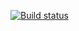 [![Build status](https://ci.appveyor.com/api/projects/status/hep5tlnthy6pf4nn?svg=true)](https://ci.appveyor.com/project/pOlegV/dz-5-patterns-task-2)